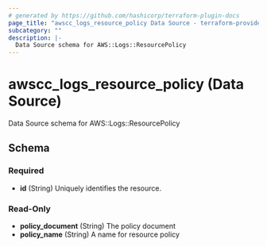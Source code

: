 ```yaml
---
# generated by https://github.com/hashicorp/terraform-plugin-docs
page_title: "awscc_logs_resource_policy Data Source - terraform-provider-awscc"
subcategory: ""
description: |-
  Data Source schema for AWS::Logs::ResourcePolicy
---
```


# awscc_logs_resource_policy (Data Source)

Data Source schema for AWS::Logs::ResourcePolicy



<!-- schema generated by tfplugindocs -->
## Schema

### Required

- **id** (String) Uniquely identifies the resource.

### Read-Only

- **policy_document** (String) The policy document
- **policy_name** (String) A name for resource policy


